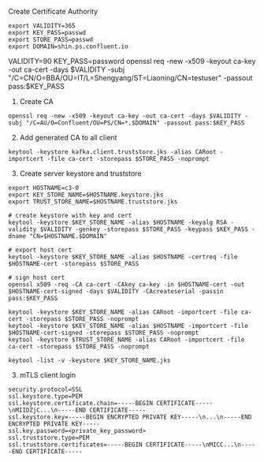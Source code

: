 
Create Certificate Authority

```
export VALIDITY=365
export KEY_PASS=passwd
export STORE_PASS=passwd
export DOMAIN=shin.ps.confluent.io
```
VALIDITY=90
KEY_PASS=password
openssl req -new -x509 -keyout ca-key -out ca-cert -days $VALIDITY -subj "/C=CN/O=BBA/OU=IT/L=Shengyang/ST=Liaoning/CN=testuser" -passout pass:$KEY_PASS

1. Create CA

```
openssl req -new -x509 -keyout ca-key -out ca-cert -days $VALIDITY -subj "/C=AU/O=Confluent/OU=PS/CN=*.$DOMAIN" -passout pass:$KEY_PASS
```

2. Add generated CA to all client
```
keytool -keystore kafka.client.truststore.jks -alias CARoot -importcert -file ca-cert -storepass $STORE_PASS -noprompt

```

3. Create server keystore and truststore
```
export HOSTNAME=c3-0
export KEY_STORE_NAME=$HOSTNAME.keystore.jks
export TRUST_STORE_NAME=$HOSTNAME.truststore.jks

# create keystore with key and cert
keytool -keystore $KEY_STORE_NAME -alias $HOSTNAME -keyalg RSA -validity $VALIDITY -genkey -storepass $STORE_PASS -keypass $KEY_PASS -dname "CN=$HOSTNAME.$DOMAIN"

# export host cert
keytool -keystore $KEY_STORE_NAME -alias $HOSTNAME -certreq -file $HOSTNAME-cert -storepass $STORE_PASS

# sign host cert
openssl x509 -req -CA ca-cert -CAkey ca-key -in $HOSTNAME-cert -out $HOSTNAME-cert-signed -days $VALIDITY -CAcreateserial -passin pass:$KEY_PASS

keytool -keystore $KEY_STORE_NAME -alias CARoot -importcert -file ca-cert -storepass $STORE_PASS -noprompt
keytool -keystore $KEY_STORE_NAME -alias $HOSTNAME -importcert -file $HOSTNAME-cert-signed -storepass $STORE_PASS -noprompt
keytool -keystore $TRUST_STORE_NAME -alias CARoot -importcert -file ca-cert -storepass $STORE_PASS -noprompt
```


```
keytool -list -v -keystore $KEY_STORE_NAME.jks
```

3. mTLS client login
```
security.protocol=SSL
ssl.keystore.type=PEM
ssl.keystore.certificate.chain=-----BEGIN CERTIFICATE-----\nMIIDZjC...\n-----END CERTIFICATE-----
ssl.keystore.key=-----BEGIN ENCRYPTED PRIVATE KEY-----\n...\n-----END ENCRYPTED PRIVATE KEY-----
ssl.key.password=<private_key_password>
ssl.truststore.type=PEM
ssl.truststore.certificates=-----BEGIN CERTIFICATE-----\nMICC...\n-----END CERTIFICATE-----
```